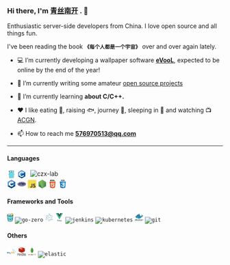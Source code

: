 <link rel="stylesheet" type="text/css" href="./beautiful.css">

### Hi there, I'm [青丝南开](http://www.aiwiemeng.top) . 👋

Enthusiastic server-side developers from China.
I love open source and all things fun.

I've been reading the book **`《每个人都是一个宇宙》`** over and over again lately.

- 💻 I’m currently developing a wallpaper software **[eVooL](https://github.com/czx-lab/eVooL)**, expected to be online by the end of the year!

- 🔭 I’m currently writing some amateur [open source projects](https://github.com/czx-lab/skeleton)

- 🌱 I’m currently learning **about C/C++.**

- ❤️ I like eating 🍉, raising 🐟, journey 🍃, sleeping in 🛌 and watching 📺 [ACGN](<https://en.wikipedia.org/wiki/ACG_(subculture)>).

- 📫 How to reach me **576970513@qq.com**

---

#### Languages

<img align="right" src="https://github-readme-stats.vercel.app/api?username=czx-lab&show_icons=true&locale=en" width="450" alt="czx-lab" />  

<code><img src="https://raw.githubusercontent.com/devicons/devicon/master/icons/go/go-original.svg" alt="go" height="20"/></code>
<code><img src="https://raw.githubusercontent.com/devicons/devicon/master/icons/c/c-original.svg" alt="c" height="20"/></code>
<code><img src="https://raw.githubusercontent.com/devicons/devicon/master/icons/cplusplus/cplusplus-original.svg" alt="cplusplus" height="20"/></code>
<code><img src="https://raw.githubusercontent.com/devicons/devicon/master/icons/php/php-original.svg" alt="php" height="20"/></code>
<code><img src="https://raw.githubusercontent.com/devicons/devicon/master/icons/javascript/javascript-original.svg" alt="javascript" height="20"/></code>
<code><img src="https://raw.githubusercontent.com/github/explore/80688e429a7d4ef2fca1e82350fe8e3517d3494d/topics/nodejs/nodejs.png" alt="nodejs" height="20"/></code>
<code><img src="https://raw.githubusercontent.com/devicons/devicon/master/icons/html5/html5-original-wordmark.svg" alt="html5" height="20"/></code>
<code><img src="https://raw.githubusercontent.com/devicons/devicon/master/icons/css3/css3-original-wordmark.svg" alt="css3" height="20"/></code>

#### Frameworks and Tools

<code><img src="https://raw.githubusercontent.com/gin-gonic/logo/master/color.png" alt="gin" height="20" /></code>
<code><img src="https://raw.githubusercontent.com/zeromicro/zero-doc/main/doc/images/go-zero.png" alt="go-zero" height="20" /></code>
<code><img src="https://raw.githubusercontent.com/devicons/devicon/master/icons/electron/electron-original.svg" alt="electron" height="20"/></code>
<code><img src="https://raw.githubusercontent.com/devicons/devicon/master/icons/vuejs/vuejs-original-wordmark.svg" alt="vuejs" height="20"/></code>
<code><img src="https://www.vectorlogo.zone/logos/jenkins/jenkins-icon.svg" alt="jenkins" height="20"/></code>
<code><img src="https://www.vectorlogo.zone/logos/kubernetes/kubernetes-icon.svg" alt="kubernetes" height="20"/></code>
<code><img src="https://raw.githubusercontent.com/devicons/devicon/master/icons/docker/docker-original-wordmark.svg" alt="docker" height="20"/></code>
<code><img src="https://www.vectorlogo.zone/logos/git-scm/git-scm-icon.svg" alt="git" height="20"/></code>

#### Others

<code><img src="https://raw.githubusercontent.com/devicons/devicon/master/icons/mysql/mysql-original-wordmark.svg" alt="mysql" height="20" /></code>
<code><img src="https://raw.githubusercontent.com/devicons/devicon/master/icons/redis/redis-original-wordmark.svg" alt="redis" height="20" /></code>
<code><img src="https://raw.githubusercontent.com/devicons/devicon/master/icons/mongodb/mongodb-original-wordmark.svg" alt="mongodb" height="20" /></code>
<code><img src="https://www.vectorlogo.zone/logos/elastic/elastic-icon.svg" alt="elastic" height="20" /></code>
